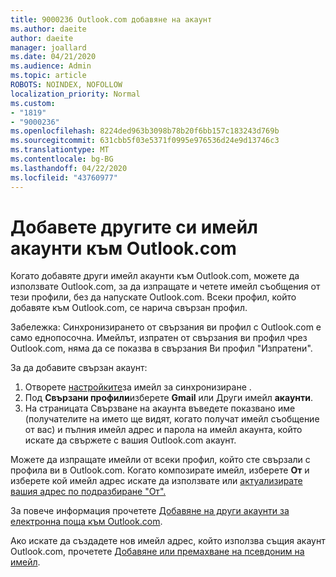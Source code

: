 ```yaml
---
title: 9000236 Outlook.com добавяне на акаунт
ms.author: daeite
author: daeite
manager: joallard
ms.date: 04/21/2020
ms.audience: Admin
ms.topic: article
ROBOTS: NOINDEX, NOFOLLOW
localization_priority: Normal
ms.custom:
- "1819"
- "9000236"
ms.openlocfilehash: 8224ded963b3098b78b20f6bb157c183243d769b
ms.sourcegitcommit: 631cbb5f03e5371f0995e976536d24e9d13746c3
ms.translationtype: MT
ms.contentlocale: bg-BG
ms.lasthandoff: 04/22/2020
ms.locfileid: "43760977"
---
```

# <a name="add-your-other-email-accounts-to-outlookcom"></a>Добавете другите си имейл акаунти към Outlook.com

Когато добавяте други имейл акаунти към Outlook.com, можете да използвате Outlook.com, за да изпращате и четете имейл съобщения от тези профили, без да напускате Outlook.com. Всеки профил, който добавяте към Outlook.com, се нарича свързан профил.

Забележка: Синхронизирането от свързания ви профил с Outlook.com е само еднопосочна. Имейлът, изпратен от свързания ви профил чрез Outlook.com, няма да се показва в свързания Ви профил "Изпратени".

За да добавите свързан акаунт:

1. Отворете [настройките](https://go.microsoft.com/fwlink/?linkid=875264)за имейл за синхронизиране .
2. Под **Свързани профили**изберете **Gmail** или Други имейл **акаунти**.
3. На страницата Свързване на акаунта въведете показвано име (получателите на името ще видят, когато получат имейл съобщение от вас) и пълния имейл адрес и парола на имейл акаунта, който искате да свържете с вашия Outlook.com акаунт.

Можете да изпращате имейли от всеки профил, който сте свързали с профила ви в Outlook.com. Когато композирате имейл, изберете **От** и изберете кой имейл адрес искате да използвате или [актуализирате вашия адрес по подразбиране "От".](https://go.microsoft.com/fwlink/?linkid=875264)

За повече информация прочетете [Добавяне на други акаунти за електронна поща към Outlook.com](https://support.office.com/article/c5224df4-5885-4e79-91ba-523aa743f0ba?wt.mc_id=Office_Outlook_com_Alchemy).

Ако искате да създадете нов имейл адрес, който използва същия акаунт Outlook.com, прочетете [Добавяне или премахване на псевдоним на имейл](https://support.office.com/article/459b1989-356d-40fa-a689-8f285b13f1f2?wt.mc_id=Office_Outlook_com_Alchemy).